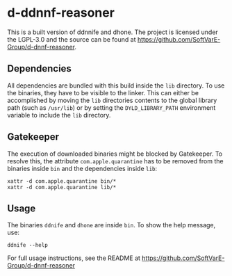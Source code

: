 # d-ddnnf-reasoner

This is a built version of ddnnife and dhone.
The project is licensed under the LGPL-3.0 and the source can be found at https://github.com/SoftVarE-Group/d-dnnf-reasoner.

## Dependencies

All dependencies are bundled with this build inside the `lib` directory.
To use the binaries, they have to be visible to the linker.
This can either be accomplished by moving the `lib` directories contents to the global library path (such as `/usr/lib`)
or by setting the `DYLD_LIBRARY_PATH` environment variable to include the `lib` directory.

## Gatekeeper

The execution of downloaded binaries might be blocked by Gatekeeper.
To resolve this, the attribute `com.apple.quarantine` has to be removed from the binaries inside `bin` and the dependencies inside `lib`:

```
xattr -d com.apple.quarantine bin/*
xattr -d com.apple.quarantine lib/*
```

## Usage

The binaries `ddnife` and `dhone` are inside `bin`.
To show the help message, use:

```
ddnife --help
```

For full usage instructions, see the README at https://github.com/SoftVarE-Group/d-dnnf-reasoner
